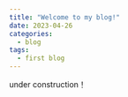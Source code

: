 ```yaml
---
title: "Welcome to my blog!"
date: 2023-04-26
categories:
  - blog
tags:
  - first blog
---
```


under construction！



